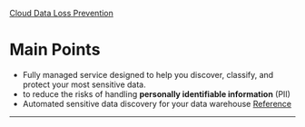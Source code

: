 [Cloud Data Loss Prevention](https://cloud.google.com/dlp)

# Main Points

-   Fully managed service designed to help you discover, classify, and protect your most sensitive data.
-   to reduce the risks of handling **personally identifiable information** (PII)
-   Automated sensitive data discovery for your data warehouse [Reference](https://cloud.google.com/dlp#section-6)

---
